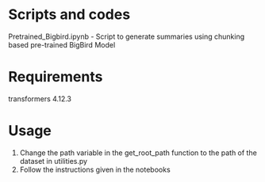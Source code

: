 # Scripts and codes

Pretrained_Bigbird.ipynb - Script to generate summaries using chunking based pre-trained BigBird Model 

# Requirements

transformers 4.12.3

# Usage

1. Change the path variable in the get_root_path function to the path of the dataset in utilities.py
2. Follow the instructions given in the notebooks